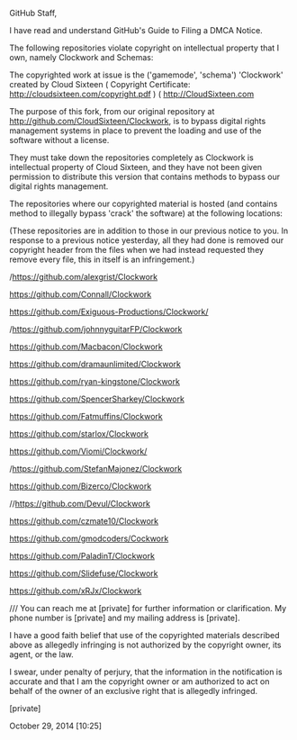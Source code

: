 GitHub Staff,

I have read and understand GitHub's Guide to Filing a DMCA Notice.

The following repositories violate copyright on intellectual property
that I own, namely Clockwork and Schemas:

The copyrighted work at issue is the ('gamemode', 'schema') 'Clockwork'
created by Cloud Sixteen ( Copyright Certificate:
http://cloudsixteen.com/copyright.pdf ) ( http://CloudSixteen.com

The purpose of this fork, from our original repository at
http://github.com/CloudSixteen/Clockwork, is to bypass digital rights
management systems in place to prevent the loading and use of the
software without a license.

They must take down the repositories completely as Clockwork is
intellectual property of Cloud Sixteen, and they have not been given
permission to distribute this version that contains methods to bypass
our digital rights management.

The repositories where our copyrighted material is hosted (and contains
method to illegally bypass 'crack' the software) at the following locations:

(These repositories are in addition to those in our previous notice to
you. In response to a previous notice yesterday, all they had done is
removed our copyright header from the files when we had instead
requested they remove every file, this in itself is an infringement.)

/https://github.com/alexgrist/Clockwork

https://github.com/Connall/Clockwork

https://github.com/Exiguous-Productions/Clockwork/

/https://github.com/johnnyguitarFP/Clockwork

https://github.com/Macbacon/Clockwork

https://github.com/dramaunlimited/Clockwork

https://github.com/ryan-kingstone/Clockwork

https://github.com/SpencerSharkey/Clockwork

https://github.com/Fatmuffins/Clockwork

https://github.com/starlox/Clockwork

https://github.com/Viomi/Clockwork/

/https://github.com/StefanMajonez/Clockwork

https://github.com/Bizerco/Clockwork

//https://github.com/Devul/Clockwork

https://github.com/czmate10/Clockwork

https://github.com/gmodcoders/Cockwork

https://github.com/PaladinT/Clockwork

https://github.com/Slidefuse/Clockwork

https://github.com/xRJx/Clockwork

/// You can reach me at [private]
for further information or clarification.
My phone number is [private] and my mailing
address is [private].

I have a good faith belief that use of the copyrighted materials
described above as allegedly infringing is not authorized by the
copyright owner, its agent, or the law.

I swear, under penalty of perjury, that the information in the
notification is accurate and that I am the copyright owner or am
authorized to act on behalf of the owner of an exclusive right that is
allegedly infringed.

[private]

October 29, 2014 [10:25]
